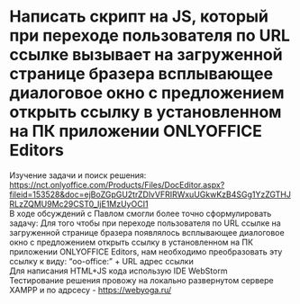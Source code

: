 # Написать скрипт на JS, который при переходе пользователя по URL ссылке вызывает на загруженной странице бразера всплывающее диалоговое окно с предложением открыть ссылку в установленном на ПК приложении ONLYOFFICE Editors
Изучение задачи и поиск решения:   
https://nct.onlyoffice.com/Products/Files/DocEditor.aspx?fileid=153528&doc=ejBoZGpGU2trZDlvVFRIRWxuUGkwKzB4SGg1YzZGTHJRLzZQMU9Mc29CST0_IjE1MzUyOCI1  
В ходе обсуждений с Павлом смогли более точно сформулировать задачу: Для того чтобы при переходе пользователя по URL ссылке на загруженной странице бразера появлялось всплывающее диалоговое  окно с предложением открыть ссылку в установленном на ПК приложении ONLYOFFICE Editors, нам необходимо преобразовать эту ссылку к виду: “oo-office:” + URL адрес ссылки  
Для написания HTML+JS кода использую IDE WebStorm  
Тестирование решения провожу на локально развернутом сервере XAMPP и по адрсесу - https://webyoga.ru/   
